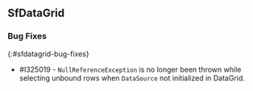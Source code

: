 ## SfDataGrid

### Bug Fixes
{:#sfdatagrid-bug-fixes}

* \#I325019 - `NullReferenceException` is no longer been thrown while selecting unbound rows when `DataSource` not initialized in DataGrid.